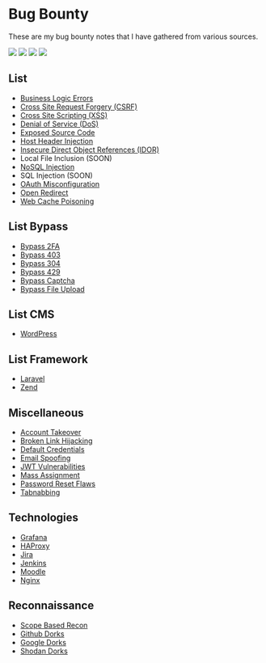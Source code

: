 # Bug Bounty 
These are my bug bounty notes that I have gathered from various sources.

![](https://img.shields.io/github/issues/daffainfo/AllAboutBugBounty)
![](https://img.shields.io/github/forks/daffainfo/AllAboutBugBounty)
![](https://img.shields.io/github/stars/daffainfo/AllAboutBugBounty)
![](https://img.shields.io/github/last-commit/daffainfo/AllAboutBugBounty)

## List
- [Business Logic Errors](https://github.com/daffainfo/AllAboutBugBounty/blob/master/Business%20Logic%20Errors.md)
- [Cross Site Request Forgery (CSRF)](https://github.com/daffainfo/AllAboutBugBounty/blob/master/Cross%20Site%20Request%20Forgery.md)
- [Cross Site Scripting (XSS)](https://github.com/daffainfo/AllAboutBugBounty/blob/master/Cross%20Site%20Scripting.md)
- [Denial of Service (DoS)](https://github.com/daffainfo/AllAboutBugBounty/blob/master/Denial%20Of%20Service.md)
- [Exposed Source Code](https://github.com/daffainfo/AllAboutBugBounty/blob/master/Exposed%20Source%20Code.md)
- [Host Header Injection](https://github.com/daffainfo/AllAboutBugBounty/blob/master/Host%20Header%20Injection.md)
- [Insecure Direct Object References (IDOR)](https://github.com/daffainfo/AllAboutBugBounty/blob/master/Insecure%20Direct%20Object%20References.md)
- Local File Inclusion (SOON)
- [NoSQL Injection](https://github.com/daffainfo/AllAboutBugBounty/blob/master/NoSQL%20Injection.md)
- SQL Injection (SOON)
- [OAuth Misconfiguration](https://github.com/daffainfo/AllAboutBugBounty/blob/master/OAuth%20Misconfiguration.md)
- [Open Redirect](https://github.com/daffainfo/AllAboutBugBounty/blob/master/Open%20Redirect.md)
- [Web Cache Poisoning](https://github.com/daffainfo/AllAboutBugBounty/blob/master/Web%20Cache%20Poisoning.md)

## List Bypass
- [Bypass 2FA](https://github.com/daffainfo/AllAboutBugBounty/blob/master/Bypass/Bypass%202FA.md)
- [Bypass 403](https://github.com/daffainfo/AllAboutBugBounty/blob/master/Bypass/Bypass%20403.md)
- [Bypass 304](https://github.com/daffainfo/AllAboutBugBounty/blob/master/Bypass/Bypass%20304.md)
- [Bypass 429](https://github.com/daffainfo/AllAboutBugBounty/blob/master/Bypass/Bypass%20429.md)
- [Bypass Captcha](https://github.com/daffainfo/AllAboutBugBounty/blob/master/Bypass/Bypass%20Captcha.md)
- [Bypass File Upload](https://github.com/daffainfo/AllAboutBugBounty/blob/master/Bypass/Bypass%20File%20Upload.md)

## List CMS
- [WordPress](https://github.com/daffainfo/AllAboutBugBounty/blob/master/CMS/WordPress.md)

## List Framework
- [Laravel](https://github.com/daffainfo/AllAboutBugBounty/blob/master/Framework/Laravel.md)
- [Zend](https://github.com/daffainfo/AllAboutBugBounty/blob/master/Framework/Zend.md)

## Miscellaneous
- [Account Takeover](https://github.com/daffainfo/AllAboutBugBounty/blob/master/Misc/Account%20Takeover.md)
- [Broken Link Hijacking](https://github.com/daffainfo/AllAboutBugBounty/blob/master/Misc/Broken%20Link%20Hijacking.md)
- [Default Credentials](https://github.com/daffainfo/AllAboutBugBounty/blob/master/Misc/Default%20Credentials.md)
- [Email Spoofing](https://github.com/daffainfo/AllAboutBugBounty/blob/master/Misc/Email%20Spoofing.md)
- [JWT Vulnerabilities](https://github.com/daffainfo/AllAboutBugBounty/blob/master/Misc/JWT%20Vulnerabilities.md)
- [Mass Assignment](https://github.com/daffainfo/AllAboutBugBounty/blob/master/Misc/Mass%20Assignment.md)
- [Password Reset Flaws](https://github.com/daffainfo/AllAboutBugBounty/blob/master/Misc/Password%20Reset%20Flaws.md)
- [Tabnabbing](https://github.com/daffainfo/AllAboutBugBounty/blob/master/Misc/Tabnabbing.md)

## Technologies
- [Grafana](https://github.com/daffainfo/AllAboutBugBounty/blob/master/Technologies/Grafana.md)
- [HAProxy](https://github.com/daffainfo/AllAboutBugBounty/blob/master/Technologies/HAProxy.md)
- [Jira](https://github.com/daffainfo/AllAboutBugBounty/blob/master/Technologies/Jira.md)
- [Jenkins](https://github.com/daffainfo/AllAboutBugBounty/blob/master/Technologies/Jenkins.md)
- [Moodle](https://github.com/daffainfo/AllAboutBugBounty/blob/master/Technologies/Moodle.md)
- [Nginx](https://github.com/daffainfo/AllAboutBugBounty/blob/master/Technologies/Nginx.md)

## Reconnaissance
- [Scope Based Recon](https://github.com/daffainfo/AllAboutBugBounty/blob/master/Recon/Scope.md)
- [Github Dorks](https://github.com/daffainfo/AllAboutBugBounty/blob/master/Recon/Github%20Dorks.md)
- [Google Dorks](https://github.com/daffainfo/AllAboutBugBounty/blob/master/Recon/Google%20Dorks.md)
- [Shodan Dorks](https://github.com/daffainfo/AllAboutBugBounty/blob/master/Recon/Shodan%20Dorks.md)

